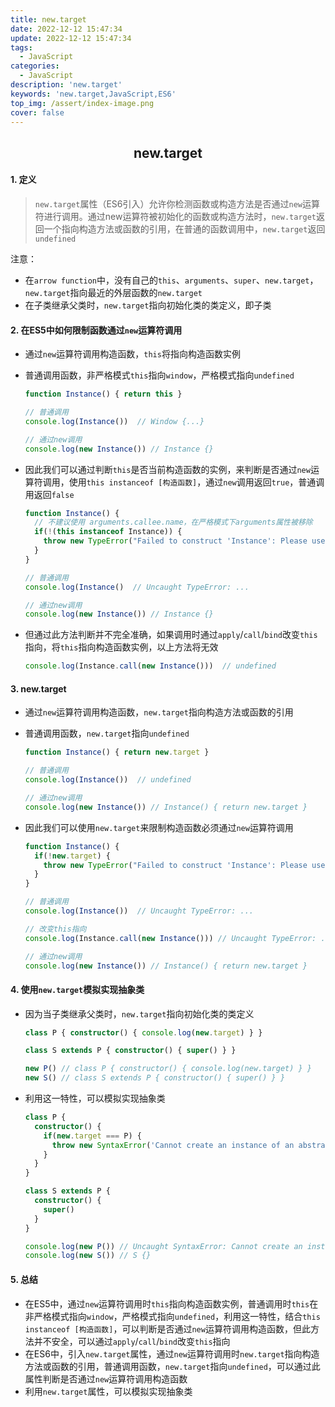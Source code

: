 ```yaml
---
title: new.target
date: 2022-12-12 15:47:34
update: 2022-12-12 15:47:34
tags:
  - JavaScript
categories:
  - JavaScript
description: 'new.target'
keywords: 'new.target,JavaScript,ES6'
top_img: /assert/index-image.png
cover: false
---
```


## <center>new.target</center>

#### 1. 定义
> `new.target`属性（ES6引入）允许你检测函数或构造方法是否通过`new`运算符进行调用。通过new运算符被初始化的函数或构造方法时，`new.target`返回一个指向构造方法或函数的引用，在普通的函数调用中，`new.target`返回`undefined`
    
  注意：
  
  - 在`arrow function`中，没有自己的`this`、`arguments`、`super`、`new.target`，`new.target`指向最近的外层函数的`new.target`
  - 在子类继承父类时，`new.target`指向初始化类的类定义，即子类
    
#### 2. 在ES5中如何限制函数通过`new`运算符调用
  - 通过`new`运算符调用构造函数，`this`将指向构造函数实例
  - 普通调用函数，非严格模式`this`指向`window`，严格模式指向`undefined`
      
      ```typescript
      function Instance() { return this }
      
      // 普通调用
      console.log(Instance())  // Window {...}
      
      // 通过new调用
      console.log(new Instance()) // Instance {}
      ```
      
  
  - 因此我们可以通过判断`this`是否当前构造函数的实例，来判断是否通过`new`运算符调用，使用`this instanceof [构造函数]`，通过`new`调用返回`true`，普通调用返回`false`
      
      ```typescript
      function Instance() {
        // 不建议使用 arguments.callee.name，在严格模式下arguments属性被移除
        if(!(this instanceof Instance)) {
          throw new TypeError("Failed to construct 'Instance': Please use the 'new' operator, this DOM object constructor cannot be called as a function.")
        }
      }
      
      // 普通调用
      console.log(Instance()  // Uncaught TypeError: ...
      
      // 通过new调用
      console.log(new Instance()) // Instance {}
      ```
      
  - 但通过此方法判断并不完全准确，如果调用时通过`apply`/`call`/`bind`改变`this`指向，将`this`指向构造函数实例，以上方法将无效
      
      ```typescript
      console.log(Instance.call(new Instance()))  // undefined
      ```
      
#### 3. new.target
  - 通过`new`运算符调用构造函数，`new.target`指向构造方法或函数的引用
  - 普通调用函数，`new.target`指向`undefined`
      
      ```typescript
      function Instance() { return new.target }
      
      // 普通调用
      console.log(Instance())  // undefined
      
      // 通过new调用
      console.log(new Instance()) // Instance() { return new.target }
      ```
      
  - 因此我们可以使用`new.target`来限制构造函数必须通过`new`运算符调用
      
      ```typescript
      function Instance() {
        if(!new.target) {
          throw new TypeError("Failed to construct 'Instance': Please use the 'new' operator, this DOM object constructor cannot be called as a function.")
        }
      }
      
      // 普通调用
      console.log(Instance())  // Uncaught TypeError: ...
      
      // 改变this指向
      console.log(Instance.call(new Instance())) // Uncaught TypeError: ...
      
      // 通过new调用
      console.log(new Instance()) // Instance() { return new.target }
      ```
      
#### 4. 使用`new.target`模拟实现抽象类
  - 因为当子类继承父类时，`new.target`指向初始化类的类定义
      
      ```typescript
      class P { constructor() { console.log(new.target) } }
      
      class S extends P { constructor() { super() } }
      
      new P() // class P { constructor() { console.log(new.target) } }
      new S() // class S extends P { constructor() { super() } }
      ```
      
  - 利用这一特性，可以模拟实现抽象类
      
      ```typescript
      class P {
        constructor() {
          if(new.target === P) {
            throw new SyntaxError('Cannot create an instance of an abstract class.')
          }
        }
      }
      
      class S extends P {
        constructor() {
          super()
        }
      }
      
      console.log(new P()) // Uncaught SyntaxError: Cannot create an instance of an abstract class.
      console.log(new S()) // S {}
      ```
      
#### 5. 总结
  - 在ES5中，通过`new`运算符调用时`this`指向构造函数实例，普通调用时`this`在非严格模式指向`window`，严格模式指向`undefined`，利用这一特性，结合`this instanceof [构造函数]`，可以判断是否通过`new`运算符调用构造函数，但此方法并不安全，可以通过`apply`/`call`/`bind`改变`this`指向
  - 在ES6中，引入`new.target`属性，通过`new`运算符调用时`new.target`指向构造方法或函数的引用，普通调用函数，`new.target`指向`undefined`，可以通过此属性判断是否通过`new`运算符调用构造函数
  - 利用`new.target`属性，可以模拟实现抽象类
